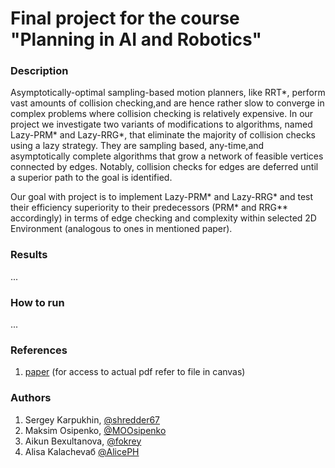 # Final project for the course "Planning in AI and Robotics"
### Description

Asymptotically-optimal sampling-based motion planners, like RRT*, perform vast amounts of collision checking,and are hence rather slow to converge in complex problems where collision checking is relatively expensive. In our project we investigate two variants of modifications to algorithms, named Lazy-PRM* and Lazy-RRG*, that eliminate the majority of collision checks using a lazy strategy. They are sampling based, any-time,and asymptotically complete algorithms that grow a network of feasible vertices connected by edges. Notably, collision checks for edges are deferred until a
superior path to the goal is identified. 

Our goal with project is to implement Lazy-PRM* and Lazy-RRG* and test their efficiency superiority to their predecessors (PRM* and RRG** accordingly) in terms of edge checking and complexity within selected 2D Environment (analogous to ones in mentioned paper).

### Results
...

### How to run
...

### References

1. [paper](https://ieeexplore.ieee.org/document/7139603) (for access to actual pdf refer to file in canvas)

### Authors

1. Sergey Karpukhin, [@shredder67](https://github.com/shredder67/)
2. Maksim Osipenko, [@MOOsipenko](https://github.com/MOOsipenko)
3. Aikun Bexultanova, [@fokrey](https://github.com/fokrey)
4. Alisa Kalachevaб [@AlicePH](https://github.com/AlicePH)
